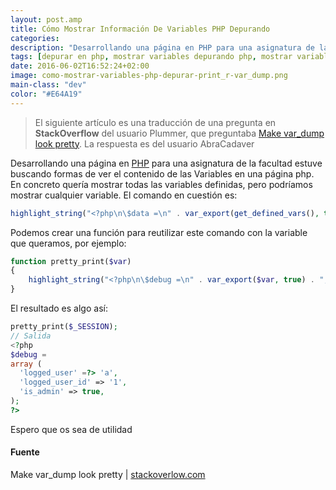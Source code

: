 ```yaml
---
layout: post.amp
title: Cómo Mostrar Información De Variables PHP Depurando
categories:
description: "Desarrollando una página en PHP para una asignatura de la facultad estuve buscando formas de ver el contenido de las Variables en una página php. En concreto quería mostrar todas las variables definidas, pero podríamos mostrar cualquier variable. El comando en cuestión es"
tags: [depurar en php, mostrar variables depurando php, mostrar variables legibles en php, mostrar variables legibles para humanos php depurar, var_dump en php, print_r php no bonito]
date: 2016-06-02T16:52:24+02:00
image: como-mostrar-variables-php-depurar-print_r-var_dump.png
main-class: "dev"
color: "#E64A19"
---
```


<figure>
<a href="/assets/img/como-mostrar-variables-php-depurar-print_r-var_dump.png"><amp-img on="tap:lightbox1" role="button" tabindex="0" layout="responsive" src="/assets/img/como-mostrar-variables-php-depurar-print_r-var_dump.png" title="{{ page.title }}" alt="{{ page.title }}" width="702px" height="355px" /></a>
</figure>

> El siguiente artículo es una traducción de una pregunta en **StackOverflow** del usuario Plummer, que preguntaba <a href="http://stackoverflow.com/questions/19816438/make-var-dump-look-pretty" target="_blank" title="Make var_dump look pretty">Make var_dump look pretty</a>. La respuesta es del usuario AbraCadaver

Desarrollando una página en [PHP](/como-crear-shortcodes-en-wordpress/ "Crear Shortcodes en Wordpress") para una asignatura de la facultad estuve buscando formas de ver el contenido de las Variables en una página php. En concreto quería mostrar todas las variables definidas, pero podríamos mostrar cualquier variable. El comando en cuestión es:

```php
highlight_string("<?php\n\$data =\n" . var_export(get_defined_vars(), true) . ";\n??>");
```

<!--ad-->

Podemos crear una función para reutilizar este comando con la variable que queramos, por ejemplo:

```php
function pretty_print($var)
{
    highlight_string("<?php\n\$debug =\n" . var_export($var, true) . ";\n??>");
}
```

El resultado es algo así:

```php
pretty_print($_SESSION);
// Salida
<?php
$debug =
array (
  'logged_user' =?> 'a',
  'logged_user_id' => '1',
  'is_admin' => true,
);
?>
```

Espero que os sea de utilidad

#### Fuente

Make var_dump look pretty \| <a href="http://stackoverflow.com/a/19816742/1612432" title="Make var_dump look pretty" target="_blank">stackoverlow.com</a>
